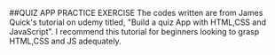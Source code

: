 ##QUIZ APP PRACTICE EXERCISE
The codes written are from James Quick's tutorial on udemy titled, "Build a quiz App with HTML,CSS and JavaScript".
I recommend this tutorial for beginners looking to grasp HTML,CSS and JS adequately.

